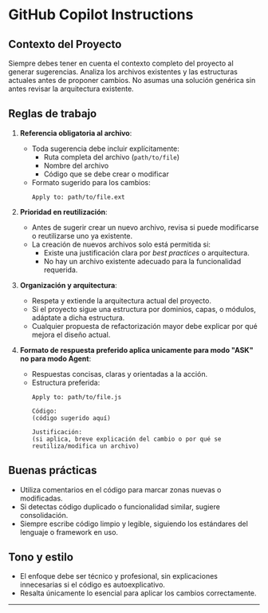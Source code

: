 # GitHub Copilot Instructions

## Contexto del Proyecto
Siempre debes tener en cuenta el contexto completo del proyecto al generar sugerencias. Analiza los archivos existentes y las estructuras actuales antes de proponer cambios. No asumas una solución genérica sin antes revisar la arquitectura existente.

## Reglas de trabajo

1. **Referencia obligatoria al archivo**:
   - Toda sugerencia debe incluir explícitamente:
     - Ruta completa del archivo (`path/to/file`)
     - Nombre del archivo
     - Código que se debe crear o modificar
   - Formato sugerido para los cambios:
     ```
     Apply to: path/to/file.ext
     ```

2. **Prioridad en reutilización**:
   - Antes de sugerir crear un nuevo archivo, revisa si puede modificarse o reutilizarse uno ya existente.
   - La creación de nuevos archivos solo está permitida si:
     - Existe una justificación clara por *best practices* o arquitectura.
     - No hay un archivo existente adecuado para la funcionalidad requerida.

3. **Organización y arquitectura**:
   - Respeta y extiende la arquitectura actual del proyecto.
   - Si el proyecto sigue una estructura por dominios, capas, o módulos, adáptate a dicha estructura.
   - Cualquier propuesta de refactorización mayor debe explicar por qué mejora el diseño actual.

4. **Formato de respuesta preferido aplica unicamente para modo "ASK" no para modo Agent**:
   - Respuestas concisas, claras y orientadas a la acción.
   - Estructura preferida:
     ```
     Apply to: path/to/file.js

     Código:
     (código sugerido aquí)

     Justificación:
     (si aplica, breve explicación del cambio o por qué se reutiliza/modifica un archivo)
     ```

## Buenas prácticas
- Utiliza comentarios en el código para marcar zonas nuevas o modificadas.
- Si detectas código duplicado o funcionalidad similar, sugiere consolidación.
- Siempre escribe código limpio y legible, siguiendo los estándares del lenguaje o framework en uso.

## Tono y estilo
- El enfoque debe ser técnico y profesional, sin explicaciones innecesarias si el código es autoexplicativo.
- Resalta únicamente lo esencial para aplicar los cambios correctamente.

---
